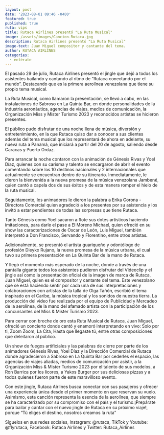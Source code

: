 ```yaml
---
layout: post
date: '2023-08-01 09:46 -0400'
featured: true
published: true
ruta: vips
title: Rutaca Airlines presentó "La Ruta Musical"
image: /assets/images/Cancion-Rutaca.jpg
description: Rutaca Airlines presentó "La Ruta Musical"
image-text: Juan Miguel compositor y cantante del tema.
author: RUTACA AIRLINES
categories:
  - entérate
---
```

El pasado 29 de julio, Rutaca Airlines presentó el jingle que dejó a todos los asistentes bailando y cantando al ritmo de “Rutaca conectando por el mundo”. Destacando que es la primera aerolínea venezolana que tiene su propio tema musical.

La Ruta Musical, como llamaron la presentación, se llevó a cabo, en las instalaciones de Sabroso en La Quinta Bar, en donde personalidades de la industria aeronáutica, agencias de viajes, medios de comunicación, la Organización Miss y Mister Turismo 2023 y reconocidos artistas se hicieron presentes.

El público pudo disfrutar de una noche llena de música, diversión y entretenimiento, en la que Rutaca quiso dar a conocer a sus clientes además del tema musical que los representará de ahora en adelante, su nueva ruta a Panamá, que iniciará a partir del 20 de agosto, saliendo desde Caracas y Puerto Ordaz. 

Para arrancar la noche contaron con la animación de Génesis Rivas y Yoel Díaz, quienes con su carisma y talento se encargaron de abrir el evento comentando sobre los 10 destinos nacionales y 2 internacionales que actualmente se encuentran dentro de su itinerario. Inmediatamente, le dieron la bienvenida a la nueva promesa de la música venezolana Jambené, quien cantó a capela dos de sus éxitos y de esta manera romper el hielo de la ruta musical.

Seguidamente, los animadores le dieron la palabra a Erika Corona - Directora Comercial quien agradeció a los presentes por su asistencia y los invitó a estar pendientes de todas las sorpresas que tiene Rutaca.

Tanto Génesis como Yoel sacaron a flote sus dotes artísticos haciendo imitaciones, para darle el pase a El Moreno Michael, quien ofreció en su show las caracterizaciones de Oscar de León, Luis Miguel, también interpretó a Don Francisco, Servando y Florentino, entre otros artistas.

Adicionalmente, se presentó el artista guariqueño y odontólogo de profesión Dieyko Rujano, la nueva promesa de la música urbana, el cual tuvo su primera presentación en La Quinta Bar de la mano de Rutaca.

Y llegó el momento más esperado de la noche, donde a través de una pantalla gigante todos los asistentes pudieron disfrutar del Videoclip y el jingle así como la presentación oficial de la imagen de marca de Rutaca, Juan Miguel, quien es el compositor y cantante del tema. Este venezolano que se está haciendo sentir por cada una de sus interpretaciones y colaboraciones con artistas de la talla de Olga Tañón, escribió el tema inspirado en el Caribe, la música tropical y los sonidos de nuestra tierra. La producción del video fue realizada por el equipo de Publicidad y Mercadeo de la aerolínea, de la mano del afamado artista con la participación de los concursantes del Miss & Mister Turismo 2023. 

Para cerrar con broche de oro esta Ruta Musical de Rutaca, Juan Miguel, ofreció un concierto donde cantó y enamoró interpretando en vivo: Solo por ti, Zoom Zoom, La Cita, Hasta que llegaste tú, entre otras composiciones que deleitaron al público.

Un show de fuegos artificiales y las palabras de cierre por parte de los animadores Génesis Rivas, Yoel Díaz y la Dirección Comercial de Rutaca donde agradecieron a Sabroso en La Quinta Bar por cederles el espacio, las agencias de viajes aliadas, medios de comunicación por asistir, a la Organización Miss & Mister Turismo 2023 por el talento de sus modelos, a Ron Barrica por los licores, a Yakos Burger por sus deliciosas pizzas y a todos quienes fueron parte de este maravilloso evento.

Con este jingle, Rutaca Airlines busca conectar con sus pasajeros y ofrecer una experiencia única desde el primer momento en que reservan su vuelo. Asimismo, esta canción representa la esencia de la aerolínea, que siempre se ha caracterizado por su compromiso con el país y el turismo.¡Prepárate para bailar y cantar con el nuevo jingle de Rutaca en su próximo viaje!, porque “Tú eliges el destino, nosotros creamos la ruta”

Síguelos en sus redes sociales, Instagram: @rutaca, TikTok y Youtube: @flyrutaca, Facebook: 
Rutaca Airlines y Twitter: Rutaca_Airlines
